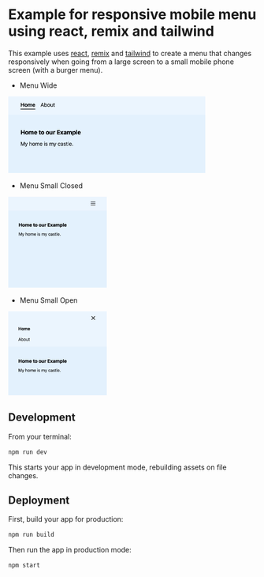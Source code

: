 # Example for responsive mobile menu using react, remix and tailwind

This example uses [react](https://reactjs.org), [remix](https://remix.run) and 
[tailwind](https://tailwindcss.com) to create a menu that changes responsively 
when going from a large screen to a small mobile phone screen 
(with a burger menu).

* Menu Wide

<img alt="Menu Wide" src="/assets/menu-wide.png" width="400" />

* Menu Small Closed

<img alt="Menu Small Closed" src="/assets/menu-small-closed.png" width="200" />

* Menu Small Open

<img alt="Menu Small Open" src="/assets/menu-small-open.png" width="200" />


## Development

From your terminal:

```sh
npm run dev
```

This starts your app in development mode, rebuilding assets on file changes.

## Deployment

First, build your app for production:

```sh
npm run build
```

Then run the app in production mode:

```sh
npm start
```

